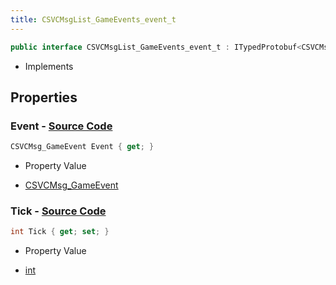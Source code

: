 ```yaml
---
title: CSVCMsgList_GameEvents_event_t
---
```


```csharp
public interface CSVCMsgList_GameEvents_event_t : ITypedProtobuf<CSVCMsgList_GameEvents_event_t>, INativeHandle
```

- Implements

## Properties

### **Event** - [Source Code](https://github.com/swiftly-solution/swiftlys2/blob/main/managed/src/SwiftlyS2.Generated/Protobufs/Interfaces/CSVCMsgList_GameEvents_event_t.cs#L16)

```csharp
CSVCMsg_GameEvent Event { get; }
```

- Property Value

- [CSVCMsg_GameEvent](/docs/api/shared/protobufdefinitions/csvcmsg_gameevent)

### **Tick** - [Source Code](https://github.com/swiftly-solution/swiftlys2/blob/main/managed/src/SwiftlyS2.Generated/Protobufs/Interfaces/CSVCMsgList_GameEvents_event_t.cs#L13)

```csharp
int Tick { get; set; }
```

- Property Value

- [int](https://learn.microsoft.com/dotnet/api/system.int32)


